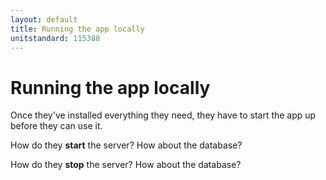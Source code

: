 ```yaml
---
layout: default
title: Running the app locally
unitstandard: 115388
---
```


# Running the app locally

Once they've installed everything they need, they have to start the app up before they can use it.

How do they **start** the server? How about the database?

How do they **stop** the server? How about the database?
